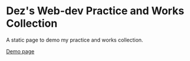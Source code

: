 # Dez's Web-dev Practice and Works Collection
A static page to demo my practice and works collection.

[Demo page](https://dezchuang.github.io/works-collection-demo/index.html)

